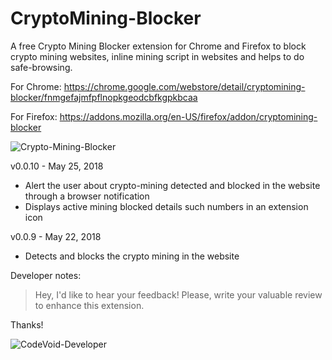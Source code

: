# CryptoMining-Blocker
A free Crypto Mining Blocker extension for Chrome and Firefox to block crypto mining websites, inline mining script in websites and helps to do safe-browsing.

For Chrome: https://chrome.google.com/webstore/detail/cryptomining-blocker/fnmgefajmfpflnopkgeodcbfkgpkbcaa 

For Firefox: https://addons.mozilla.org/en-US/firefox/addon/cryptomining-blocker

![Crypto-Mining-Blocker](https://lh3.googleusercontent.com/3aCmX7fnFLvy2IpikJ9fA3TNe3vUbgHygUNv1KEDxlGfJSPLdBnQAGFvemX-m1H7MJgkgyMMxg=w1280-h640-e365)


v0.0.10 - May 25, 2018
- Alert the user about crypto-mining detected and blocked in the website through a browser notification
- Displays active mining blocked details such numbers in an extension icon

v0.0.9 - May 22, 2018
- Detects and blocks the crypto mining in the website


Developer notes: 
> Hey, I'd like to hear your feedback! Please, write your valuable review to enhance this extension.

Thanks!

![CodeVoid-Developer](https://lh3.googleusercontent.com/jlcvX1K5S4Bgakqbag_uSzBvAp4tQSJ_IdcbDk6e4yKTUHMpoFC4-8TIRByCTUAdTAzZVwGy=w48-h48-e365 "Crypto-Mining-Blocker")
